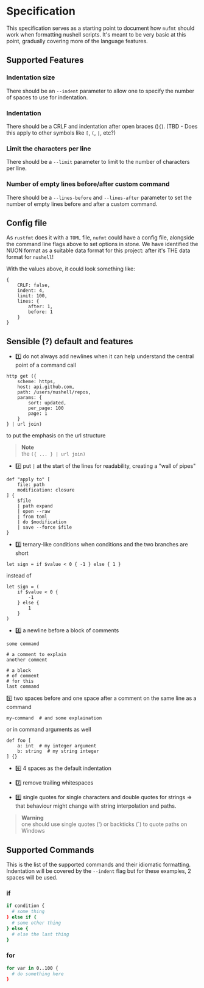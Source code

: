 # Specification

This specification serves as a starting point to document how `nufmt` should work when formatting nushell scripts. It's meant to be very basic at this point, gradually covering more of the language features.

## Supported Features

### Indentation size

There should be an `--indent` parameter to allow one to specify the number of spaces to use for indentation.

### Indentation

There should be a CRLF and indentation after open braces ()`{`). (TBD - Does this apply to other symbols like `[`, `(`, `|`, etc?)

### Limit the characters per line

There should be a `--limit` parameter to limit to the number of characters per line.

### Number of empty lines before/after custom command

There should be a `--lines-before` and `--lines-after` parameter to set the number of empty lines before and after a custom command.

## Config file

As `rustfmt` does it with a `TOML` file, `nufmt` could have a config file, alongside the command line flags above to set options in stone.
We have identified the NUON format as a suitable data format for this project: after it's THE data format for `nushell`!

With the values above, it could look something like:
```nuon
{
    CRLF: false,
    indent: 4,
    limit: 100,
    lines: {
        after: 1,
        before: 1
    }
}
```

## Sensible (?) default and features

- :one: do not always add newlines when it can help understand the central point of a command call
```nushell
http get ({
    scheme: https,
    host: api.github.com,
    path: /users/nushell/repos,
    params: {
        sort: updated,
        per_page: 100
        page: 1
    }
} | url join)
```
to put the emphasis on the url structure
> **Note**  
> the  `({ ... } | url join)`

- :two: put `|` at the start of the lines for readability, creating a "wall of pipes"
```nushell
def "apply to" [
    file: path
    modification: closure
] {
    $file
    | path expand
    | open --raw
    | from toml
    | do $modification
    | save --force $file
}
```

- :three: ternary-like conditions when conditions and the two branches are short
```nushell
let sign = if $value < 0 { -1 } else { 1 }
```
instead of
```nushell
let sign = (
    if $value < 0 {
        -1
    } else {
        1
    }
)
```

- :four: a newline before a block of comments
```nushell
some command

# a comment to explain
another comment

# a block
# of comment
# for this
last command
```

:five: two spaces before and one space after a comment on the same line as a command
```nushell
my-command  # and some explaination
```
or in command arguments as well
```nushell
def foo [
    a: int  # my integer argument
    b: string  # my string integer
] {}
```

- :six: 4 spaces as the default indentation

- :seven: remove trailing whitespaces

- :eight: single quotes for single characters and double quotes for strings => that behaviour might change with string interpolation and paths.
> **Warning**  
> one should use single quotes (') or backticks (\`) to quote paths on Windows

## Supported Commands

This is the list of the supported commands and their idiomatic formatting. Indentation will be covered by the `--indent` flag but for these examples, 2 spaces will be used.

### if

```bash
if condition {
  # some thing
} else if {
  # some other thing
} else {
  # else the last thing
}
```

### for

```bash
for var in 0..100 {
  # do something here
}
```
